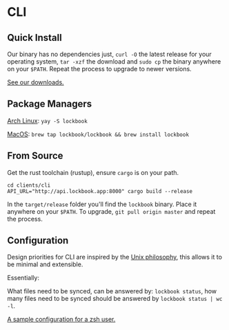 # CLI

## Quick Install

Our binary has no dependencies just, `curl -O` the latest release for your operating system, `tar -xzf` the download and `sudo cp` the binary anywhere on your `$PATH`. Repeat the process to upgrade to newer versions.

[See our downloads.](https://github.com/lockbook/lockbook/releases)

## Package Managers

[Arch Linux](https://aur.archlinux.org/packages/lockbook): `yay -S lockbook`

[MacOS](https://github.com/lockbook/homebrew-lockbook/blob/master/Formula/lockbook.rb): `brew tap lockbook/lockbook && brew install lockbook`

## From Source

Get the rust toolchain (rustup), ensure `cargo` is on your path.

```
cd clients/cli
API_URL="http://api.lockbook.app:8000" cargo build --release
```

In the `target/release` folder you'll find the `lockbook` binary. Place it anywhere on your `$PATH`. To upgrade, `git pull origin master` and repeat the process.

## Configuration

Design priorities for CLI are inspired by the [Unix philosophy](https://en.wikipedia.org/wiki/Unix_philosophy), this allows it to be minimal and extensible.

Essentially:

What files need to be synced, can be answered by: `lockbook status`, how many files need to be synced should be answered by `lockbook status | wc -l`.

[A sample configuration for a zsh user.](https://github.com/Parth/dotfiles/blob/master/zsh/lockbook.sh)
